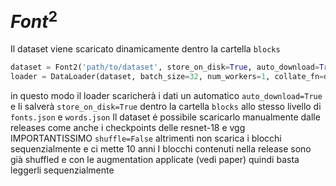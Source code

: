 # $Font^2$

Il dataset viene scaricato dinamicamente dentro la cartella `blocks` 
```python
dataset = Font2('path/to/dataset', store_on_disk=True, auto_download=True)
loader = DataLoader(dataset, batch_size=32, num_workers=1, collate_fn=dataset.collate_fn, shuffle=False)
```

in questo modo il loader scaricherà i dati un automatico `auto_download=True` e li salverà `store_on_disk=True` dentro la cartella `blocks` allo stesso livello di `fonts.json` e `words.json`
Il dataset é possibile scaricarlo manualmente dalle releases come anche i checkpoints delle resnet-18 e vgg 
IMPORTANTISSIMO `shuffle=False` altrimenti non scarica i blocchi sequenzialmente e ci mette 10 anni
I blocchi contenuti nella release sono già shuffled e con le augmentation applicate (vedi paper) quindi basta leggerli sequenzialmente
